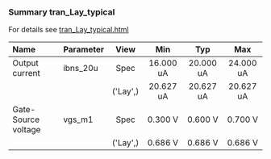 ### Summary tran_Lay_typical

For details see <a href='tran_Lay_typical.html'>tran_Lay_typical.html</a>

|**Name**|**Parameter**|**View**|**Min** | **Typ** | **Max**|
|:---|:---|:---:|:---:|:---:|:---:|
|Output current|ibns\_20u | Spec | 16.000 uA | 20.000 uA | 24.000 uA |
| | | ('Lay',)|20.627 uA | 20.627 uA | 20.627 uA |
|Gate-Source voltage|vgs\_m1 | Spec | 0.300 V | 0.600 V | 0.700 V |
| | | ('Lay',)|0.686 V | 0.686 V | 0.686 V |
